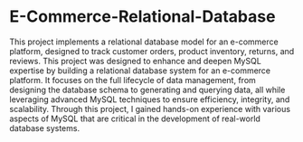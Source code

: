# E-Commerce-Relational-Database
This project implements a relational database model for an e-commerce platform, designed to track customer orders, product inventory, returns, and reviews. This project was designed to enhance and deepen MySQL expertise by building a relational database system for an e-commerce platform. It focuses on the full lifecycle of data management, from designing the database schema to generating and querying data, all while leveraging advanced MySQL techniques to ensure efficiency, integrity, and scalability. Through this project, I gained hands-on experience with various aspects of MySQL that are critical in the development of real-world database systems. 
